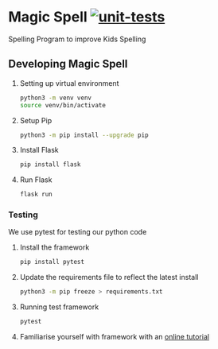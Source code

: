 # Magic Spell [![unit-tests](https://github.com/steambun/magicspell/actions/workflows/main.yml/badge.svg)](https://github.com/steambun/magicspell/actions/workflows/main.yml)

Spelling Program to improve Kids Spelling

## Developing Magic Spell

1) Setting up virtual environment
    ```sh
    python3 -m venv venv
    source venv/bin/activate
    ```
2) Setup Pip
    ```sh
    python3 -m pip install --upgrade pip
    ```

3) Install Flask
    ```sh
    pip install flask
    ```

4) Run Flask
    ```sh
    flask run
    ```
### Testing

We use pytest for testing our python code

1. Install the framework
    ```sh
    pip install pytest
    ```

2. Update the requirements file to reflect the latest install
    ```sh
    python3 -m pip freeze > requirements.txt
    ```

3. Running test framework
    ```sh
    pytest
    ```

4. Familiarise yourself with framework with an [online tutorial](https://realpython.com/pytest-python-testing/)


